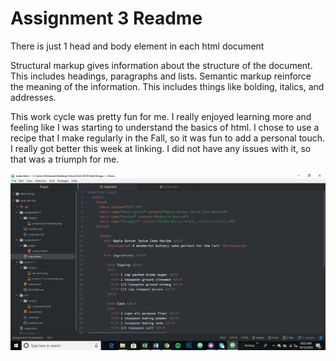 # Assignment 3 Readme

There is just 1 head and body element in each html document

Structural markup gives information about the structure of the document. This includes headings, paragraphs and lists.
Semantic markup reinforce the meaning of the information. This includes things like bolding, italics, and addresses.

This work cycle was pretty fun for me. I really enjoyed learning more and feeling like I was starting to understand the basics of html. I chose to use a recipe that I make regularly in the Fall, so it was fun to add a personal touch. I really got better this week at linking. I did not have any issues with it, so that was a triumph for me.

![Screenshot](./assignment-3-screenshot.png) 
